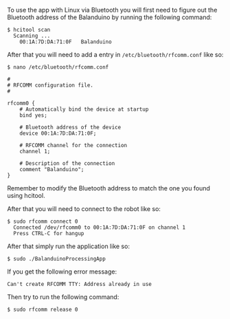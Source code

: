 To use the app with Linux via Bluetooth you will first need to figure out the Bluetooth address of the Balanduino by running the following command:

```
$ hcitool scan
  Scanning ...
    00:1A:7D:DA:71:0F	Balanduino
```

After that you will need to add a entry in ```/etc/bluetooth/rfcomm.conf``` like so:

```
$ nano /etc/bluetooth/rfcomm.conf
```


```
#
# RFCOMM configuration file.
#

rfcomm0 {
	# Automatically bind the device at startup
	bind yes;

	# Bluetooth address of the device
	device 00:1A:7D:DA:71:0F;

	# RFCOMM channel for the connection
	channel	1;

	# Description of the connection
	comment "Balanduino";
}
```

Remember to modify the Bluetooth address to match the one you found using hcitool.

After that you will need to connect to the robot like so:

```
$ sudo rfcomm connect 0
  Connected /dev/rfcomm0 to 00:1A:7D:DA:71:0F on channel 1
  Press CTRL-C for hangup
```

After that simply run the application like so:

```
$ sudo ./BalanduinoProcessingApp
```


If you get the following error message:

```
Can't create RFCOMM TTY: Address already in use
```

Then try to run the following command:

```
$ sudo rfcomm release 0
```